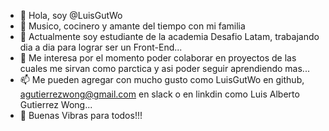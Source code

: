 - 👋 Hola, soy @LuisGutWo
- 👀 Musico, cocinero y amante del tiempo con mi familia
- 🌱 Actualmente soy estudiante de la academia Desafio Latam, trabajando dia a dia para lograr ser un Front-End...
- 💞️ Me interesa por el momento poder colaborar en proyectos de las cuales me sirvan como parctica y asi poder seguir aprendiendo mas...
- 📫 Me pueden agregar con mucho gusto como LuisGutWo en github, agutierrezwong@gmail.com en slack o en linkdin como Luis Alberto Gutierrez Wong...
- 🌱 Buenas Vibras para todos!!!

<!---
LuisGutWo/LuisGutWo is a ✨ special ✨ repository because its `README.md` (this file) appears on your GitHub profile.
You can click the Preview link to take a look at your changes.
--->
